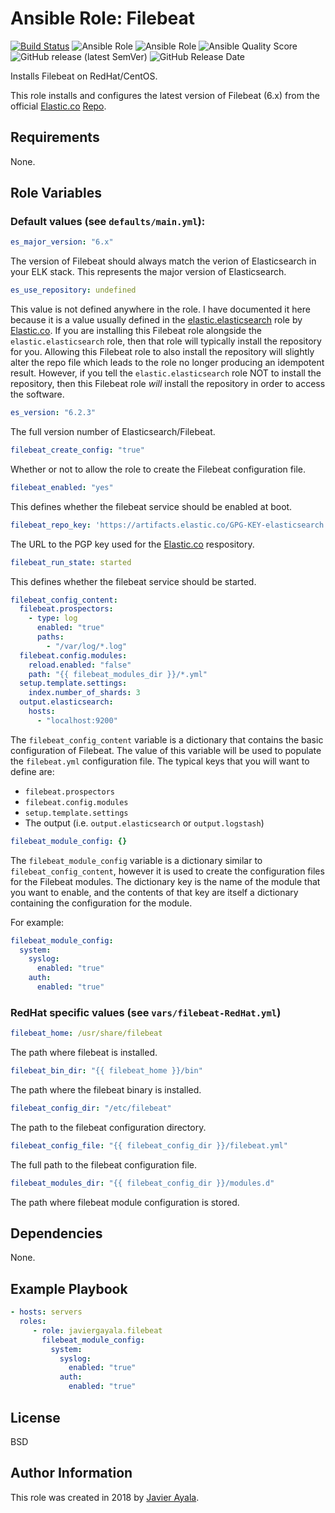 # Ansible Role: Filebeat

[![Build Status](https://travis-ci.org/javiergayala/ansible-role-filebeat.svg?branch=master)](https://travis-ci.org/javiergayala/ansible-role-filebeat) ![Ansible Role](https://img.shields.io/ansible/role/24920?logo=ansible) ![Ansible Role](https://img.shields.io/ansible/role/d/24920) ![Ansible Quality Score](https://img.shields.io/ansible/quality/24920) ![GitHub release (latest SemVer)](https://img.shields.io/github/v/release/javiergayala/ansible-role-filebeat?sort=semver) ![GitHub Release Date](https://img.shields.io/github/release-date/javiergayala/ansible-role-filebeat)

Installs Filebeat on RedHat/CentOS.

This role installs and configures the latest version of Filebeat (6.x) from the official [Elastic.co](https://www.elastic.co/) [Repo](https://www.elastic.co/guide/en/elasticsearch/reference/current/rpm.html#rpm-repo).

## Requirements

None.

## Role Variables

### Default values (see `defaults/main.yml`):

```yaml
es_major_version: "6.x"
```

The version of Filebeat should always match the verion of Elasticsearch in your ELK stack.  This represents the major version of Elasticsearch.

```yaml
es_use_repository: undefined
```

This value is not defined anywhere in the role.  I have documented it here because it is a value usually defined in the [elastic.elasticsearch](https://github.com/elastic/ansible-elasticsearch) role by [Elastic.co](https://www.elastic.co/).  If you are installing this Filebeat role alongside the `elastic.elasticsearch` role, then that role will typically install the repository for you.  Allowing this Filebeat role to also install the repository will slightly alter the repo file which leads to the role no longer producing an idempotent result.  However, if you tell the `elastic.elasticsearch` role NOT to install the repository, then this Filebeat role *will* install the repository in order to access the software.

```yaml
es_version: "6.2.3"
```

The full version number of Elasticsearch/Filebeat.

```yaml
filebeat_create_config: "true"
```

Whether or not to allow the role to create the Filebeat configuration file.  

```yaml
filebeat_enabled: "yes"
```

This defines whether the filebeat service should be enabled at boot.

```yaml
filebeat_repo_key: 'https://artifacts.elastic.co/GPG-KEY-elasticsearch'
```

The URL to the PGP key used for the [Elastic.co](https://www.elastic.co/) respository.

```yaml
filebeat_run_state: started
```

This defines whether the filebeat service should be started.

```yaml
filebeat_config_content:
  filebeat.prospectors:
    - type: log
      enabled: "true"
      paths:
        - "/var/log/*.log"
  filebeat.config.modules:
    reload.enabled: "false"
    path: "{{ filebeat_modules_dir }}/*.yml"
  setup.template.settings:
    index.number_of_shards: 3
  output.elasticsearch:
    hosts:
      - "localhost:9200"
```

The `filebeat_config_content` variable is a dictionary that contains the basic configuration of Filebeat.  The value of this variable will be used to populate the `filebeat.yml` configuration file.  The typical keys that you will want to define are:

-   `filebeat.prospectors`  
-   `filebeat.config.modules`  
-   `setup.template.settings`   
-   The output (i.e. `output.elasticsearch` or `output.logstash`)  

```yaml
filebeat_module_config: {}
```

The `filebeat_module_config` variable is a dictionary similar to `filebeat_config_content`, however it is used to create the configuration files for the Filebeat modules.  The dictionary key is the name of the module that you want to enable, and the contents of that key are itself a dictionary containing the configuration for the module.

For example:

```yaml
filebeat_module_config:
  system:
    syslog:
      enabled: "true"
    auth:
      enabled: "true"
```

### RedHat specific values (see `vars/filebeat-RedHat.yml`)

```yaml
filebeat_home: /usr/share/filebeat
```

The path where filebeat is installed.

```yaml
filebeat_bin_dir: "{{ filebeat_home }}/bin"
```

The path where the filebeat binary is installed.

```yaml
filebeat_config_dir: "/etc/filebeat"
```

The path to the filebeat configuration directory.

```yaml
filebeat_config_file: "{{ filebeat_config_dir }}/filebeat.yml"
```

The full path to the filebeat configuration file.

```yaml
filebeat_modules_dir: "{{ filebeat_config_dir }}/modules.d"
```

The path where filebeat module configuration is stored.

## Dependencies

None.

## Example Playbook

```yaml
- hosts: servers
  roles:
     - role: javiergayala.filebeat
       filebeat_module_config:
         system:
           syslog:
             enabled: "true"
           auth:
             enabled: "true"
```

## License

BSD

## Author Information

This role was created in 2018 by [Javier Ayala](http://www.javierayala.com/).
